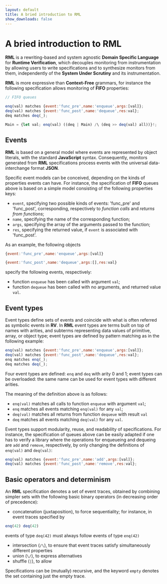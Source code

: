 ```yaml
---
layout: default
title: A bried introduction to RML
show_downloads: false
---
```

# A bried introduction to RML

**RML** is a rewriting-based and system agnostic **Domain Specific Language** for **Runtime Verification**,
which decouples monitoring from instrumentation by allowing users to write specifications and
to synthesize monitors from them, independently of the **System Under Scrutiny** and its instrumentation. 

**RML** is more expressive than **Context-Free** grammars, for instance the following specification allows
monitoring of **FIFO** properties:

```js
// FIFO queues

enq(val) matches {event:'func_pre',name:'enqueue',args:[val]};
deq(val) matches {event:'func_post',name:'dequeue',res:val};
deq matches deq(_);

Main = {let val; enq(val) ((deq | Main) /\ (deq >> deq(val) all))}!;
```

## Events
**RML** is based on a general model where events are represented by object literals, with
the standard **JavaScript** syntax. Consequently, monitors generated from
**RML** specifications process events with the universal data-interchange format **JSON**.

Specific event models can be conceived, depending on the kinds of properties events can have.
For instance, the specification of **FIFO** queues above is based on a simple model consisting of the
following properties keys:
- `event`, specifying two possible kinds of events: 'func_pre' and 'func_post', corresponding,
respectively to *function calls* and *returns from functions*;
-  `name`, specifying the name of the corresponding function;
-  `args`, specifying the array of the arguments passed to the function;
-  `res`, specifying the returned value, if `event` is associated with 'func_post'.

As an example, the following objects

```js
{event:'func_pre',name:'enqueue',args:[val]}

{event:'func_post',name:'dequeue',args:[],res:val}
```
specify the following events, respectively:
- function `enqueue` has been called with argument `val`;
- function `dequeue` has been called with no arguments, and returned value `val`.


## Event types
Event types define  sets of events and coincide with what is often referred as symbolic events in **RV**.
In **RML**  event types are terms built on top of names with arities, and subterms representing data values of primitive, array, or object type;
event types are defined by pattern matching as in the following example:
```js
enq(val) matches {event:'func_pre',name:'enqueue',args:[val]};
deq(val) matches {event:'func_post',name:'dequeue',res:val};
enq matches enq(_);
deq matches deq(_);
```  
Four event types are defined: `enq` and `deq` with arity 0 and 1; event types can be overloaded: the same name can be
used for event types with different arities.

The meaning of the definition above is as follows:
- `enq(val)` matches all calls to function `enqueue` with argument `val`;
- `enq` matches all events matching `enq(val)` for any `val`;
- `deq(val)` matches all returns from function `dequeue` with result `val`
- `deq` matches all events matching `deq(val)` for any `val`.

Event types support modularity, reuse, and readability of specifications.
For instance, the specification of queues above can be easily adapted if one has to verify a library where the operations for enqueueing and dequeing
are `add` and `remove`, respectively, by only changing the definitions of `enq(val)` and `deq(val)`:

```js
enq(val) matches {event:'func_pre',name:'add',args:[val]};
deq(val) matches {event:'func_post',name:'remove',res:val};
```  

## Basic operators and determinism
An **RML** specification denotes a set of event traces, obtained by combining simpler sets with the following basic binary operators (in
decreasing order of precedence):
- concatenation (juxtaposition), to force sequentiality; for instance, in event traces specified by

```js
enq(42) deq(42)
```
events of type `deq(42)` must always follow events of type `enq(42)`

- intersection (`/\`), to ensure that event traces satisfy simultaneously different properties 
- union (`\/`), to express alternatives
- shuffle (`|`), to allow  

Specifications can be (mutually) recursive, and the keyword `empty` denotes the set containing just the empty trace.
